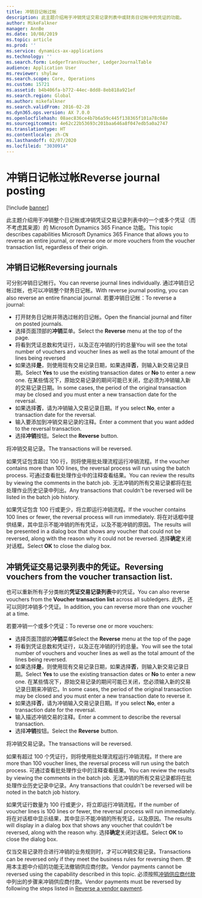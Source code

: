 ```yaml
---
title: 冲销日记帐过帐
description: 此主题介绍用于冲销凭证交易记录列表中或财务日记帐中的凭证的功能。
author: MikeFalkner
manager: AnnBe
ms.date: 10/08/2019
ms.topic: article
ms.prod: ''
ms.service: dynamics-ax-applications
ms.technology: ''
ms.search.form: LedgerTransVoucher, LedgerJournalTable
audience: Application User
ms.reviewer: shylaw
ms.search.scope: Core, Operations
ms.custom: 15721
ms.assetid: b4b406fa-b772-44ec-8dd8-8eb818a921ef
ms.search.region: Global
ms.author: mikefalkner
ms.search.validFrom: 2016-02-28
ms.dyn365.ops.version: AX 7.0.0
ms.openlocfilehash: 08aec836ce4b7b6a59c445f138365f101a78c68e
ms.sourcegitcommit: 4e62c22b53693c201baa646a8f047edb5a0a2747
ms.translationtype: HT
ms.contentlocale: zh-CN
ms.lasthandoff: 02/07/2020
ms.locfileid: "3030914"
---
```

# <a name="reverse-journal-posting"></a><span data-ttu-id="1a949-103">冲销日记帐过帐</span><span class="sxs-lookup"><span data-stu-id="1a949-103">Reverse journal posting</span></span>

[!include [banner](../includes/banner.md)]

<span data-ttu-id="1a949-104">此主题介绍用于冲销整个日记帐或冲销凭证交易记录列表中的一个或多个凭证（而不考虑其来源）的 Microsoft Dynamics 365 Finance 功能。</span><span class="sxs-lookup"><span data-stu-id="1a949-104">This topic describes capabilities Microsoft Dynamics 365 Finance that allows you to reverse an entire journal, or reverse one or more vouchers from the voucher transaction list, regardless of their origin.</span></span> 

## <a name="reversing-journals"></a><span data-ttu-id="1a949-105">冲销日记帐</span><span class="sxs-lookup"><span data-stu-id="1a949-105">Reversing journals</span></span>

<span data-ttu-id="1a949-106">可分别冲销日记帐行。</span><span class="sxs-lookup"><span data-stu-id="1a949-106">You can reverse journal lines individually.</span></span> <span data-ttu-id="1a949-107">通过冲销日记帐过帐，也可以冲销整个财务日记帐。</span><span class="sxs-lookup"><span data-stu-id="1a949-107">With reverse journal posting, you can also reverse an entire financial journal.</span></span> <span data-ttu-id="1a949-108">若要冲销日记帐：</span><span class="sxs-lookup"><span data-stu-id="1a949-108">To reverse a journal:</span></span> 

- <span data-ttu-id="1a949-109">打开财务日记帐并筛选过帐的日记帐。</span><span class="sxs-lookup"><span data-stu-id="1a949-109">Open the financial journal and filter on posted journals.</span></span>
- <span data-ttu-id="1a949-110">选择页面顶部的**冲销**菜单。</span><span class="sxs-lookup"><span data-stu-id="1a949-110">Select the **Reverse** menu at the top of the page.</span></span>
- <span data-ttu-id="1a949-111">将看到凭证总数和凭证行，以及正在冲销的行的总量</span><span class="sxs-lookup"><span data-stu-id="1a949-111">You will see the total number of vouchers and voucher lines as well as the total amount of the lines being reversed</span></span>
- <span data-ttu-id="1a949-112">如果选择**是**，则使用现有交易记录日期，如果选择**否**，则输入新交易记录日期。</span><span class="sxs-lookup"><span data-stu-id="1a949-112">Select **Yes** to use the existing transaction dates or **No** to enter a new one.</span></span> <span data-ttu-id="1a949-113">在某些情况下，原始交易记录的期间可能已关闭，您必须为冲销输入新的交易记录日期。</span><span class="sxs-lookup"><span data-stu-id="1a949-113">In some cases, the period of the original transaction may be closed and you must enter a new transaction date for the reversal.</span></span>
- <span data-ttu-id="1a949-114">如果选择**否**，请为冲销输入交易记录日期。</span><span class="sxs-lookup"><span data-stu-id="1a949-114">If you select **No**, enter a transaction date for the reversal.</span></span> 
- <span data-ttu-id="1a949-115">输入要添加到冲销交易记录的注释。</span><span class="sxs-lookup"><span data-stu-id="1a949-115">Enter a comment that you want added to the reversal transaction.</span></span>
- <span data-ttu-id="1a949-116">选择**冲销**按钮。</span><span class="sxs-lookup"><span data-stu-id="1a949-116">Select the **Reverse** button.</span></span>

<span data-ttu-id="1a949-117">将冲销交易记录。</span><span class="sxs-lookup"><span data-stu-id="1a949-117">The transactions will be reversed.</span></span> 

<span data-ttu-id="1a949-118">如果凭证包含超过 100 行，则将使用批处理流程运行冲销流程。</span><span class="sxs-lookup"><span data-stu-id="1a949-118">If the voucher contains more than 100 lines, the reversal process will run using the batch process.</span></span> <span data-ttu-id="1a949-119">可通过查看批处理作业中的注释查看结果。</span><span class="sxs-lookup"><span data-stu-id="1a949-119">You can review the results by viewing the comments in the batch job.</span></span> <span data-ttu-id="1a949-120">无法冲销的所有交易记录都将在批处理作业历史记录中列出。</span><span class="sxs-lookup"><span data-stu-id="1a949-120">Any transactions that couldn't be reversed will be listed in the batch job history.</span></span>

<span data-ttu-id="1a949-121">如果凭证包含 100 行或更少，将立即运行冲销流程。</span><span class="sxs-lookup"><span data-stu-id="1a949-121">If the voucher contains 100 lines or fewer, the reversal process will run immediately.</span></span> <span data-ttu-id="1a949-122">将在对话框中提供结果，其中显示不能冲销的所有凭证，以及不能冲销的原因。</span><span class="sxs-lookup"><span data-stu-id="1a949-122">The results will be presented in a dialog box that shows any voucher that could not be reversed, along with the reason why it could not be reversed.</span></span> <span data-ttu-id="1a949-123">选择**确定**关闭对话框。</span><span class="sxs-lookup"><span data-stu-id="1a949-123">Select **OK** to close the dialog box.</span></span>

## <a name="reversing-vouchers-from-the-voucher-transaction-list"></a><span data-ttu-id="1a949-124">冲销凭证交易记录列表中的凭证。</span><span class="sxs-lookup"><span data-stu-id="1a949-124">Reversing vouchers from the voucher transaction list.</span></span> 

<span data-ttu-id="1a949-125">也可以重新所有子分类帐的**凭证交易记录列表**中的凭证。</span><span class="sxs-lookup"><span data-stu-id="1a949-125">You can also reverse vouchers from the **Voucher transaction list** across all subledgers.</span></span> <span data-ttu-id="1a949-126">此外，还可以同时冲销多个凭证。</span><span class="sxs-lookup"><span data-stu-id="1a949-126">In addition, you can reverse more than one voucher at a time.</span></span> 

<span data-ttu-id="1a949-127">若要冲销一个或多个凭证：</span><span class="sxs-lookup"><span data-stu-id="1a949-127">To reverse one or more vouchers:</span></span> 

- <span data-ttu-id="1a949-128">选择页面顶部的**冲销**菜单</span><span class="sxs-lookup"><span data-stu-id="1a949-128">Select the **Reverse** menu at the top of the page</span></span>
- <span data-ttu-id="1a949-129">将看到凭证总数和凭证行，以及正在冲销的行的总量。</span><span class="sxs-lookup"><span data-stu-id="1a949-129">You will see the total number of vouchers and voucher lines as well as the total amount of the lines being reversed.</span></span>
- <span data-ttu-id="1a949-130">如果选择**是**，则使用现有交易记录日期，如果选择**否**，则输入新交易记录日期。</span><span class="sxs-lookup"><span data-stu-id="1a949-130">Select **Yes** to use the existing transaction dates or **No** to enter a new one.</span></span> <span data-ttu-id="1a949-131">在某些情况下，原始交易记录的期间可能已关闭，您必须输入新的交易记录日期来冲销它。</span><span class="sxs-lookup"><span data-stu-id="1a949-131">In some cases, the period of the original transaction may be closed and you must enter a new transaction date to reverse it.</span></span>
- <span data-ttu-id="1a949-132">如果选择**否**，请为冲销输入交易记录日期。</span><span class="sxs-lookup"><span data-stu-id="1a949-132">If you select **No**, enter a transaction date for the reversal.</span></span> 
- <span data-ttu-id="1a949-133">输入描述冲销交易的注释。</span><span class="sxs-lookup"><span data-stu-id="1a949-133">Enter a comment to describe the reversal transaction.</span></span>
- <span data-ttu-id="1a949-134">选择**冲销**按钮。</span><span class="sxs-lookup"><span data-stu-id="1a949-134">Select the **Reverse** button.</span></span>

<span data-ttu-id="1a949-135">将冲销交易记录。</span><span class="sxs-lookup"><span data-stu-id="1a949-135">The transactions will be reversed.</span></span> 

<span data-ttu-id="1a949-136">如果有超过 100 个凭证行，则将使用批处理流程运行冲销流程。</span><span class="sxs-lookup"><span data-stu-id="1a949-136">If there are more than 100 voucher lines, the reversal process will run using the batch process.</span></span> <span data-ttu-id="1a949-137">可通过查看批处理作业中的注释查看结果。</span><span class="sxs-lookup"><span data-stu-id="1a949-137">You can review the results by viewing the comments in the batch job.</span></span> <span data-ttu-id="1a949-138">无法冲销的所有交易记录都将在批处理作业历史记录中记录。</span><span class="sxs-lookup"><span data-stu-id="1a949-138">Any transactions that couldn't be reversed will be noted in the batch job history.</span></span>

<span data-ttu-id="1a949-139">如果凭证行数量为 100 行或更少，将立即运行冲销流程。</span><span class="sxs-lookup"><span data-stu-id="1a949-139">If the number of voucher lines is 100 lines or fewer, the reversal process will run immediately.</span></span> <span data-ttu-id="1a949-140">将在对话框中显示结果，其中显示不能冲销的所有凭证，以及原因。</span><span class="sxs-lookup"><span data-stu-id="1a949-140">The results will display in a dialog box that shows any voucher that couldn't be reversed, along with the reason why.</span></span> <span data-ttu-id="1a949-141">选择**确定**关闭对话框。</span><span class="sxs-lookup"><span data-stu-id="1a949-141">Select **OK** to close the dialog box.</span></span>

<span data-ttu-id="1a949-142">仅当交易记录符合进行冲销的业务规则时，才可以冲销交易记录。</span><span class="sxs-lookup"><span data-stu-id="1a949-142">Transactions can be reversed only if they meet the business rules for reversing them.</span></span> <span data-ttu-id="1a949-143">使用本主题中介绍的功能无法撤销供应商付款。</span><span class="sxs-lookup"><span data-stu-id="1a949-143">Vendor payments cannot be reversed using the capability described in this topic.</span></span> <span data-ttu-id="1a949-144">必须按照[冲销供应商付款](https://docs.microsoft.com/dynamics365/finance/accounts-payable/reverse-vendor-payment)中列出的步骤来冲销供应商付款。</span><span class="sxs-lookup"><span data-stu-id="1a949-144">Vendor payments must be reversed by following the steps listed in [Reverse a vendor payment](https://docs.microsoft.com/dynamics365/finance/accounts-payable/reverse-vendor-payment).</span></span>

